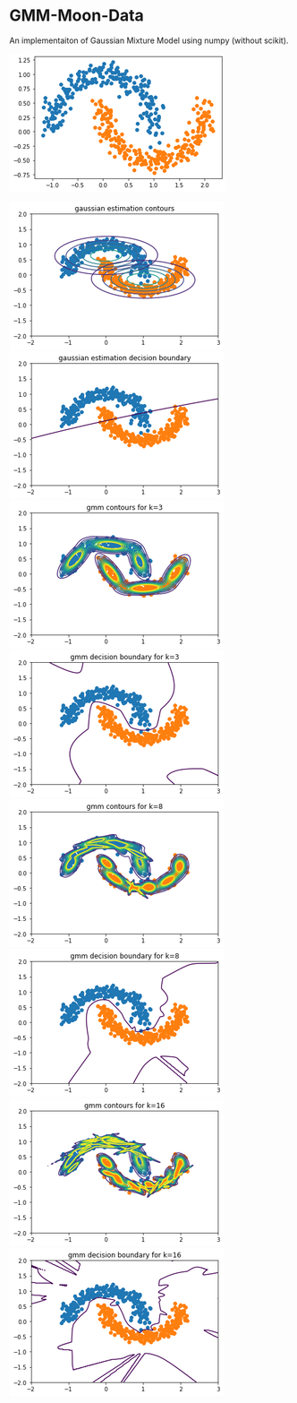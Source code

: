 # GMM-Moon-Data

An implementaiton of Gaussian Mixture Model using numpy (without scikit).

![img1](https://github.com/abbasi-ali/GMM-Moon-Data/blob/main/images/img1.png) <br>

![img2](https://github.com/abbasi-ali/GMM-Moon-Data/blob/main/images/img2.png) 
![img3](https://github.com/abbasi-ali/GMM-Moon-Data/blob/main/images/img3.png) 
![img4](https://github.com/abbasi-ali/GMM-Moon-Data/blob/main/images/img4.png) 
![img5](https://github.com/abbasi-ali/GMM-Moon-Data/blob/main/images/img5.png) 
![img6](https://github.com/abbasi-ali/GMM-Moon-Data/blob/main/images/img6.png) 
![img7](https://github.com/abbasi-ali/GMM-Moon-Data/blob/main/images/img7.png) 
![img8](https://github.com/abbasi-ali/GMM-Moon-Data/blob/main/images/img8.png) 
![img9](https://github.com/abbasi-ali/GMM-Moon-Data/blob/main/images/img9.png) 
